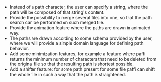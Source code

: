 - Instead of a path character, the user can specify a string, where the path will be composed of that string's content.
- Provide the possibility to merge several files into one, so that the path search can be performed on such merged file.
- Provide the animation feature where the paths are drawn in animated way.
- The paths are drawn according to some schema provided by the user, where we will provide a simple domain language for defining path behavior.
- Add some minimization features, for example a feature where paffi returns the minimum number of characters that need to be deleted from the original file so that the resulting path is shortest possible.
- Add a shifter feature: for some path present for some file paffi can shift the whole file in such a way that the path is straightened.